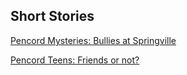 ## Short Stories

[Pencord Mysteries: Bullies at Springville](./pencord-mysteries-bullies-at-springville.html)

[Pencord Teens: Friends or not?](./pencord-teens-friends-or-not.html)

